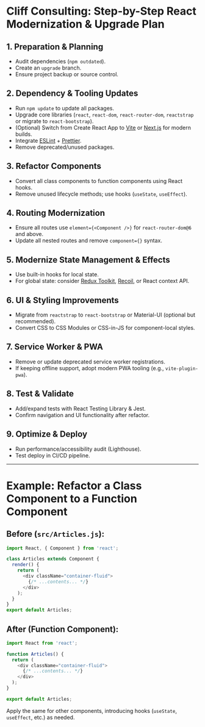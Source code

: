 # Cliff Consulting: Step-by-Step React Modernization & Upgrade Plan

## 1. Preparation & Planning
- Audit dependencies (`npm outdated`).
- Create an `upgrade` branch.
- Ensure project backup or source control.

## 2. Dependency & Tooling Updates
- Run `npm update` to update all packages.
- Upgrade core libraries (`react`, `react-dom`, `react-router-dom`, `reactstrap` or migrate to `react-bootstrap`).
- (Optional) Switch from Create React App to [Vite](https://vitejs.dev/) or [Next.js](https://nextjs.org/) for modern builds.
- Integrate [ESLint](https://eslint.org/) + [Prettier](https://prettier.io/).
- Remove deprecated/unused packages.

## 3. Refactor Components
- Convert all class components to function components using React hooks.
- Remove unused lifecycle methods; use hooks (`useState`, `useEffect`).

## 4. Routing Modernization
- Ensure all routes use `element={<Component />}` for `react-router-dom@6` and above.
- Update all nested routes and remove `component={}` syntax.

## 5. Modernize State Management & Effects
- Use built-in hooks for local state.
- For global state: consider [Redux Toolkit](https://redux-toolkit.js.org/), [Recoil](https://recoiljs.org/), or React context API.

## 6. UI & Styling Improvements
- Migrate from `reactstrap` to `react-bootstrap` or Material-UI (optional but recommended).
- Convert CSS to CSS Modules or CSS-in-JS for component-local styles.

## 7. Service Worker & PWA
- Remove or update deprecated service worker registrations.
- If keeping offline support, adopt modern PWA tooling (e.g., `vite-plugin-pwa`).

## 8. Test & Validate
- Add/expand tests with React Testing Library & Jest.
- Confirm navigation and UI functionality after refactor.

## 9. Optimize & Deploy
- Run performance/accessibility audit (Lighthouse).
- Test deploy in CI/CD pipeline.

---

# Example: Refactor a Class Component to a Function Component

## Before (`src/Articles.js`):
```js
import React, { Component } from 'react';

class Articles extends Component {
  render() {
    return (
      <div className="container-fluid">
        {/* ...contents... */}
      </div>
    );
  }
}
export default Articles;
```

## After (Function Component):
```js
import React from 'react';

function Articles() {
  return (
    <div className="container-fluid">
      {/* ...contents... */}
    </div>
  );
}

export default Articles;
```

Apply the same for other components, introducing hooks (`useState`, `useEffect`, etc.) as needed.
